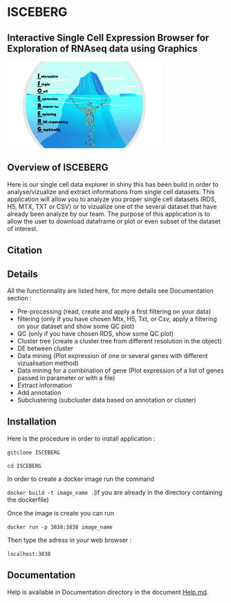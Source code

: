 # ISCEBERG
## Interactive Single Cell Expression Browser for Exploration of RNAseq data using Graphics 

<img src=application/www/iceberg2.png height="200">

## Overview of ISCEBERG

Here is our single cell data explorer in shiny this has been build in order to analyse/vizualize and extract informations from single cell datasets. This application will allow you to analyze you proper single cell datasets (RDS, H5, MTX, TXT or CSV) or to vizualize one of the several dataset that have already been analyze by our team. The purpose of this application is to allow the user to download dataframe or plot or even subset of the dataset of interest.

## Citation

## Details 

All the functionnality are listed here, for more details see Documentation section :

- Pre-processing (read, create and apply a first filtering on your data)
- filtering (only if you have chosen  Mtx, H5, Txt, or Csv, apply a filtering on your dataset and show some QC plot)
- QC (only if you have chosen RDS, show some QC plot)
-  Cluster tree (create a cluster tree from different resolution in the object)
-  DE between cluster
-  Data mining (Plot expression of one or several genes with different vizualisation method)
-  Data mining for a combination of gene (Plot expression of a list of genes passed in parameter or with a file)
-  Extract information
-  Add annotation 
-  Subclustering (subcluster data based on annotation or cluster)

## Installation 

Here is the procedure in order to install application :

`gitclone ISCEBERG`

`cd ISCEBERG`

In order to create a docker image run the command

`docker build -t image_name .`(if you are already in the directory containing the dockerfile)

Once the image is create you can run

`docker run -p 3838:3838 image_name`

Then type the adress in your web browser :

`localhost:3838`

## Documentation

Help is available in Documentation directory in the document [Help.md](https://github.com/loicguille/ISCEBERG/blob/master/Documentation/Help.md). 

